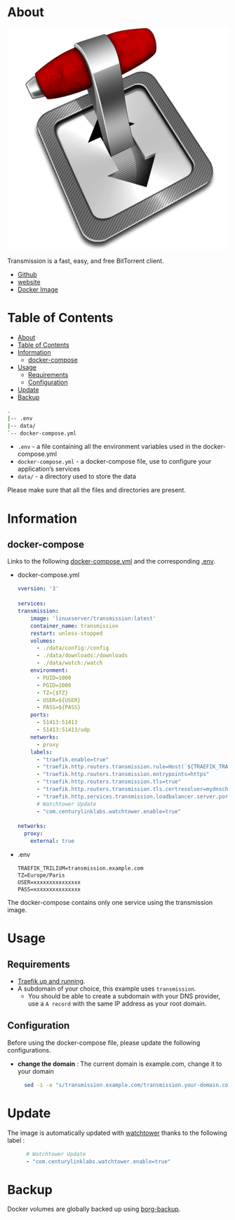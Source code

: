 # About

<p align="center">
<img src="../_utilities/transmission.png" alt="transmission" title="transmission" />
</p>

Transmission is a fast, easy, and free BitTorrent client.

* [Github](https://github.com/transmission/transmission)
* [website](https://transmissionbt.com/)
* [Docker Image](https://hub.docker.com/r/linuxserver/transmission)

# Table of Contents

<!-- TOC -->

- [About](#about)
- [Table of Contents](#table-of-contents)
- [Information](#information)
    - [docker-compose](#docker-compose)
- [Usage](#usage)
    - [Requirements](#requirements)
    - [Configuration](#configuration)
- [Update](#update)
- [Backup](#backup)

<!-- /TOC -->

```bash
.
|-- .env
|-- data/
`-- docker-compose.yml
```

* `.env` - a file containing all the environment variables used in the docker-compose.yml
* `docker-compose.yml` - a docker-compose file, use to configure your application’s services
* `data/` - a directory used to store the data

Please make sure that all the files and directories are present.

# Information

##  docker-compose

Links to the following [docker-compose.yml](docker-compose.yml) and the corresponding [.env](.env).

* docker-compose.yml
  ```yaml
  vversion: '3'

  services:
  transmission:
      image: 'linuxserver/transmission:latest'
      container_name: transmission
      restart: unless-stopped
      volumes:
        - ./data/config:/config
        - ./data/downloads:/downloads
        - ./data/watch:/watch
      environment:
        - PUID=1000
        - PGID=1000
        - TZ={$TZ}
        - USER=${USER}
        - PASS=${PASS}
      ports:
        - 51413:51413
        - 51413:51413/udp
      networks:
        - proxy
      labels:
        - "traefik.enable=true"
        - "traefik.http.routers.transmission.rule=Host(`${TRAEFIK_TRANSMISSION}`)"
        - "traefik.http.routers.transmission.entrypoints=https"
        - "traefik.http.routers.transmission.tls=true"
        - "traefik.http.routers.transmission.tls.certresolver=mydnschallenge"
        - "traefik.http.services.transmission.loadbalancer.server.port=9091"
        # Watchtower Update
        - "com.centurylinklabs.watchtower.enable=true"

  networks:
    proxy:
      external: true
  ```
* .env
  ```
  TRAEFIK_TRILIUM=transmission.example.com
  TZ=Europe/Paris
  USER=xxxxxxxxxxxxxxx
  PASS=xxxxxxxxxxxxxxx
  ```

The docker-compose contains only one service using the transmission image.

# Usage

## Requirements

* [Traefik up and running](../traefik).
* A subdomain of your choice, this example uses `transmission`.
  * You should be able to create a subdomain with your DNS provider, use a `A record` with the same IP address as your root domain.

## Configuration

Before using the docker-compose file, please update the following configurations.

* **change the domain** : The current domain is example.com, change it to your domain
  
  ```bash
    sed -i -e "s/transmission.example.com/transmission.your-domain.com/g" docker-compose.yml 
  ```

# Update

The image is automatically updated with [watchtower](../watchtower) thanks to the following label :

```yaml
      # Watchtower Update
      - "com.centurylinklabs.watchtower.enable=true"
```

# Backup

Docker volumes are globally backed up using [borg-backup](../borg-backup).
